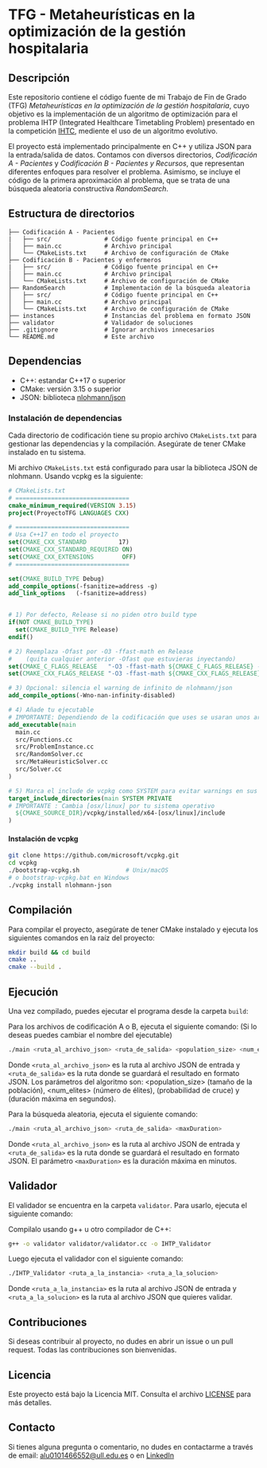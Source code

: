 # TFG - Metaheurísticas en la optimización de la gestión hospitalaria

## Descripción

Este repositorio contiene el código fuente de mi Trabajo de Fin de Grado (TFG) _Metaheurísticas en la optimización de la gestión hospitalaria_, cuyo objetivo es la implementación de un algoritmo de optimización para el problema IHTP (Integrated Healthcare Timetabling Problem) presentado en la competición [IHTC](https://ihtc2024.github.io), mediente el uso de un algoritmo evolutivo.

El proyecto está implementado principalmente en C++ y utiliza JSON para la entrada/salida de datos. Contamos con diversos directorios, _Codificación A - Pacientes_ y _Codificación B - Pacientes y Recursos_, que representan diferentes enfoques para resolver el problema. Asimismo, se incluye el código de la primera aproximación al problema, que se trata de una búsqueda aleatoria constructiva _RandomSearch_.

## Estructura de directorios

```text
├── Codificación A - Pacientes
|   ├── src/               # Código fuente principal en C++
│   ├── main.cc            # Archivo principal
│   └── CMakeLists.txt     # Archivo de configuración de CMake
├── Codificación B - Pacientes y enfermeros
|   ├── src/               # Código fuente principal en C++
│   ├── main.cc            # Archivo principal
│   └── CMakeLists.txt     # Archivo de configuración de CMake
├── RandomSearch           # Implementación de la búsqueda aleatoria
│   ├── src/               # Código fuente principal en C++ 
│   ├── main.cc            # Archivo principal
│   └── CMakeLists.txt     # Archivo de configuración de CMake
├── instances              # Instancias del problema en formato JSON
├── validator              # Validador de soluciones
├── .gitignore             # Ignorar archivos innecesarios
└── README.md              # Este archivo
```

## Dependencias

- C++: estandar C++17 o superior
- CMake: versión 3.15 o superior
- JSON: biblioteca [nlohmann/json](https://github.com/nlohmann/json)

### Instalación de dependencias

Cada directorio de codificación tiene su propio archivo `CMakeLists.txt` para gestionar las dependencias y la compilación. Asegúrate de tener CMake instalado en tu sistema.

Mi archivo `CMakeLists.txt` está configurado para usar la biblioteca JSON de nlohmann. Usando vcpkg es la siguiente:

```cmake
# CMakeLists.txt
# ================================
cmake_minimum_required(VERSION 3.15)
project(ProyectoTFG LANGUAGES CXX)

# ================================
# Usa C++17 en todo el proyecto
set(CMAKE_CXX_STANDARD         17)
set(CMAKE_CXX_STANDARD_REQUIRED ON)
set(CMAKE_CXX_EXTENSIONS        OFF)
# ================================

set(CMAKE_BUILD_TYPE Debug)
add_compile_options(-fsanitize=address -g)
add_link_options   (-fsanitize=address)


# 1) Por defecto, Release si no piden otro build type
if(NOT CMAKE_BUILD_TYPE)
  set(CMAKE_BUILD_TYPE Release)
endif()

# 2) Reemplaza -Ofast por -O3 -ffast-math en Release
#    (quita cualquier anterior -Ofast que estuvieras inyectando)
set(CMAKE_C_FLAGS_RELEASE   "-O3 -ffast-math ${CMAKE_C_FLAGS_RELEASE} -g")
set(CMAKE_CXX_FLAGS_RELEASE "-O3 -ffast-math ${CMAKE_CXX_FLAGS_RELEASE} -g")

# 3) Opcional: silencia el warning de infinito de nlohmann/json
add_compile_options(-Wno-nan-infinity-disabled)

# 4) Añade tu ejecutable
# IMPORTANTE: Dependiendo de la codificación que uses se usaran unos archivos u otros que debes modificar según las necesidades
add_executable(main
  main.cc
  src/Functions.cc
  src/ProblemInstance.cc
  src/RandomSolver.cc
  src/MetaHeuristicSolver.cc
  src/Solver.cc
)

# 5) Marca el include de vcpkg como SYSTEM para evitar warnings en sus headers
target_include_directories(main SYSTEM PRIVATE 
# IMPORTANTE : Cambia [osx/linux] por tu sistema operativo
  ${CMAKE_SOURCE_DIR}/vcpkg/installed/x64-[osx/linux]/include
)
```

#### Instalación de vcpkg

```bash
git clone https://github.com/microsoft/vcpkg.git
cd vcpkg
./bootstrap-vcpkg.sh             # Unix/macOS
# o bootstrap-vcpkg.bat en Windows
./vcpkg install nlohmann-json
```

## Compilación

Para compilar el proyecto, asegúrate de tener CMake instalado y ejecuta los siguientes comandos en la raíz del proyecto:

```bash
mkdir build && cd build
cmake ..
cmake --build .
```

## Ejecución

Una vez compilado, puedes ejecutar el programa desde la carpeta `build`:

Para los archivos de codificación A o B, ejecuta el siguiente comando: (Si lo deseas puedes cambiar el nombre del ejecutable)
```bash
./main <ruta_al_archivo_json> <ruta_de_salida> <population_size> <num_elites> <crossoverProb> <maxDuration>
```

Donde `<ruta_al_archivo_json>` es la ruta al archivo JSON de entrada y `<ruta_de_salida>` es la ruta donde se guardará el resultado en formato JSON. Los parámetros del algoritmo son: <population_size> (tamaño de la población), <num_elites> (número de élites), <crossoverProb> (probabilidad de cruce) y <maxDuration> (duración máxima en segundos).

Para la búsqueda aleatoria, ejecuta el siguiente comando:

```bash
./main <ruta_al_archivo_json> <ruta_de_salida> <maxDuration>
```
Donde `<ruta_al_archivo_json>` es la ruta al archivo JSON de entrada y `<ruta_de_salida>` es la ruta donde se guardará el resultado en formato JSON. El parámetro `<maxDuration>` es la duración máxima en minutos.

## Validador

El validador se encuentra en la carpeta `validator`. Para usarlo, ejecuta el siguiente comando:

Compilalo usando g++ u otro compilador de C++:

```bash
g++ -o validator validator/validator.cc -o IHTP_Validator
```

Luego ejecuta el validador con el siguiente comando:

```bash
./IHTP_Validator <ruta_a_la_instancia> <ruta_a_la_solucion>
```

Donde `<ruta_a_la_instancia>` es la ruta al archivo JSON de entrada y `<ruta_a_la_solucion>` es la ruta al archivo JSON que quieres validar.

## Contribuciones

Si deseas contribuir al proyecto, no dudes en abrir un issue o un pull request. Todas las contribuciones son bienvenidas.

## Licencia

Este proyecto está bajo la Licencia MIT. Consulta el archivo [LICENSE](LICENSE) para más detalles.

## Contacto

Si tienes alguna pregunta o comentario, no dudes en contactarme a través de email: [alu0101466552@ull.edu.es](mailto:alu0101466552@ull.edu.es) o en [LinkedIn](https://www.linkedin.com/in/javier-almenara-herrera)
